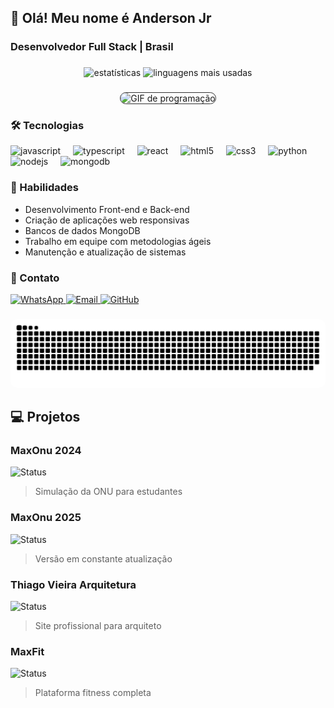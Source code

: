<h2 align="left">👋 Olá! Meu nome é Anderson Jr</h2>
<h3 align="left">Desenvolvedor Full Stack | Brasil</h3>

###

<div align="center">
  <img src="https://github-readme-stats.vercel.app/api?username=andersonjr667&hide_title=false&hide_rank=false&show_icons=true&include_all_commits=true&count_private=true&disable_animations=false&theme=dark&title_color=00FF00&text_color=CCCCCC&icon_color=00FF00&bg_color=1A1A1A&locale=pt-br&hide_border=true&border_radius=10" height="165" alt="estatísticas" />
  <img src="https://github-readme-stats.vercel.app/api/top-langs?username=andersonjr667&locale=pt-br&hide_title=false&layout=compact&card_width=320&langs_count=6&theme=dark&title_color=00FF00&text_color=CCCCCC&bg_color=1A1A1A&hide_border=true&border_radius=10" height="165" alt="linguagens mais usadas" />
</div>

###

<div align="center">
  <img src="https://pa1.narvii.com/6843/41399bdea29e5dc45e503cfd3ba973a448a62da7_hq.gif" width="400" alt="GIF de programação" style="border-radius: 10px; border: 1px solid #333" />
</div>

###

<h3 align="left">🛠 Tecnologias</h3>

<div align="left">
  <img src="https://cdn.jsdelivr.net/gh/devicons/devicon/icons/javascript/javascript-original.svg" height="40" width="40" alt="javascript" />
  <img width="12" />
  <img src="https://cdn.jsdelivr.net/gh/devicons/devicon/icons/typescript/typescript-original.svg" height="40" width="40" alt="typescript" />
  <img width="12" />
  <img src="https://cdn.jsdelivr.net/gh/devicons/devicon/icons/react/react-original.svg" height="40" width="40" alt="react" />
  <img width="12" />
  <img src="https://cdn.jsdelivr.net/gh/devicons/devicon/icons/html5/html5-original.svg" height="40" width="40" alt="html5" />
  <img width="12" />
  <img src="https://cdn.jsdelivr.net/gh/devicons/devicon/icons/css3/css3-original.svg" height="40" width="40" alt="css3" />
  <img width="12" />
  <img src="https://cdn.jsdelivr.net/gh/devicons/devicon/icons/python/python-original.svg" height="40" width="40" alt="python" />
  <img width="12" />
  <img src="https://cdn.jsdelivr.net/gh/devicons/devicon/icons/nodejs/nodejs-original.svg" height="40" width="40" alt="nodejs" />
  <img width="12" />
  <img src="https://cdn.jsdelivr.net/gh/devicons/devicon/icons/mongodb/mongodb-original.svg" height="40" width="40" alt="mongodb" />
</div>

###

<h3 align="left">🚀 Habilidades</h3>

- Desenvolvimento Front-end e Back-end
- Criação de aplicações web responsivas
- Bancos de dados MongoDB
- Trabalho em equipe com metodologias ágeis
- Manutenção e atualização de sistemas

###

<h3 align="left">📱 Contato</h3>

<div align="left">
  <a href="https://wa.me/5531971533882" target="_blank">
    <img src="https://img.shields.io/badge/WhatsApp-25D366?style=for-the-badge&logo=whatsapp&logoColor=white" height="35" alt="WhatsApp" />
  </a>
  <a href="mailto:alsj1520@gmail.com" target="_blank">
    <img src="https://img.shields.io/badge/Email-EA4335?style=for-the-badge&logo=gmail&logoColor=white" height="35" alt="Email" />
  </a>
  <a href="https://github.com/andersonjr667" target="_blank">
    <img src="https://img.shields.io/badge/GitHub-181717?style=for-the-badge&logo=github&logoColor=white" height="35" alt="GitHub" />
  </a>
</div>

###

<div align="center">
  <img src="https://raw.githubusercontent.com/platane/snk/output/github-contribution-grid-snake-dark.svg" alt="Animação Snake" style="border-radius: 10px" />
</div>

###

<h2 align="left">💻 Projetos</h2>

<div align="left">
  
  ### MaxOnu 2024
  ![Status](https://img.shields.io/badge/Status-Live-00FF00?style=flat-square)
  > Simulação da ONU para estudantes
  
  ### MaxOnu 2025
  ![Status](https://img.shields.io/badge/Status-Em%20desenvolvimento-FFFF00?style=flat-square)
  > Versão em constante atualização
  
  ### Thiago Vieira Arquitetura
  ![Status](https://img.shields.io/badge/Status-Live-00FF00?style=flat-square)
  > Site profissional para arquiteto
  
  ### MaxFit
  ![Status](https://img.shields.io/badge/Status-Live-00FF00?style=flat-square)
  > Plataforma fitness completa
</div>
